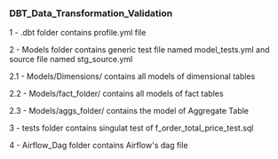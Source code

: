 ### DBT_Data_Transformation_Validation

1 - .dbt folder contains profile.yml file

2 - Models folder contains generic test file named model_tests.yml and source file named stg_source.yml

2.1 - Models/Dimensions/ contains all models of dimensional tables

2.2 - Models/fact_folder/ contains all models of fact tables

2.3 - Models/aggs_folder/ contains the model of Aggregate Table

3 - tests folder contains singulat test of f_order_total_price_test.sql

4 - Airflow_Dag folder contains Airflow's dag file


